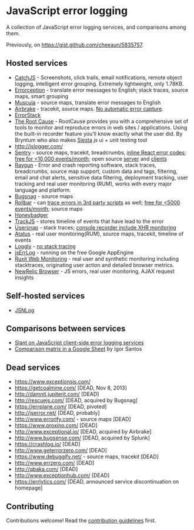 JavaScript error logging
========================

A collection of JavaScript error logging services, and comparisons among them.

Previously, on <https://gist.github.com/cheeaun/5835757>.

Hosted services
---

- [CatchJS](https://www.catchjs.com) - Screenshots, click trails, email notifications, remote object logging, intelligent error grouping. Extremely lightweight, only 1.78KB.
- [Errorception](http://errorception.com/) - translate error messages to English; stack traces, source maps, smart grouping
- [Muscula](http://www.muscula.com/) - source maps, translate error messages to English
- [Airbrake](https://www.airbrake.io/) - tracekit, source maps. [No automatic error capture](https://github.com/airbrake/airbrake-js/issues/82).
- [ErrorStack](http://www.errorstack.com/)
- [The Root Cause](https://therootcause.io/) - RootCause provides you with a comprehensive set of tools to monitor and reproduce errors in web sites / applications. Using the built-in recorder feature you’ll know exactly what the user did. By Bryntum who also makes [Siesta](https://www.bryntum.com/products/siesta/) js ui + unit testing tool
- http://jslogger.com/
- [Sentry](https://www.sentry.io/) - source maps, tracekit, breadcrumbs, [inline React error codes](https://blog.sentry.io/2016/08/10/react-minified-errors.html); [free for <10,000 events/month](https://sentry.io/pricing); open source [server](https://github.com/getsentry/sentry) and [clients](https://github.com/getsentry/raven-js)
- [Raygun](https://raygun.com/) - Error and crash reporting software, stack traces, breadcrumbs, source map support, custom data and tags, filtering, email and chat alerts, sensitive data filtering, deployment tracking, user tracking and real user monitoring (RUM), works with every major language and platform.
- [Bugsnag](https://bugsnag.com/) - source maps
- [Rollbar](https://rollbar.com/) - can [trace errors in 3rd party scripts](https://github.com/rollbar/rollbar.js/issues/108#issuecomment-121448333) as well; [free for <5000 events/month](https://rollbar.com/pricing/); source maps
- [Honeybadger](https://www.honeybadger.io/)
- [TrackJS](http://trackjs.com/) - stores timeline of events that have lead to the error
- [Usersnap](http://usersnap.com/) - stack traces; [console recorder include XHR monitoring](https://usersnap.com/features/console-recorder)
- [Atatus](https://www.atatus.com/) - real user monitoring(RUM), source maps, tracekit, timeline of events
- [Loggly](https://www.loggly.com/docs/javascript/) - [no stack tracing](https://github.com/loggly/loggly-jslogger/issues/24)
- [jsErrLog](http://jserrlog.appspot.com/) - running on the free Google AppEngine
- [Ruxit Web Monitoring](https://ruxit.com/web-monitoring/) - real user and synthetic monitoring including stacktraces, originating user action and detailed browser metrics.
- [NewRelic Browser](https://newrelic.com/products/browser-monitoring) - JS errors, real user monitoring, AJAX request insights

Self-hosted services
--------------------
- [JSNLog](http://jsnlog.com/)


Comparisons between services
----------------------------

* [Slant on JavaScript client-side error logging services](http://www.slant.co/topics/2615/~what-are-the-best-javascript-client-side-error-logging-services)
* [Comparison matrix in a Google Sheet](https://docs.google.com/spreadsheets/d/1IAurU073WiEr8hLeRu6rU_ilX-gaSOXfluXjUlTcQhc/edit#gid=0) by Igor Santos


Dead services
---

- https://www.exceptionsjs.com/
- https://getcoalmine.com/ [DEAD, Nov 8, 2013]
- http://damnit.jupiterit.com/ [DEAD]
- http://rescuejs.com/ [DEAD, acquired by Bugsnag]
- https://errplane.com/ [DEAD, pivoted]
- http://jserror.net/ [DEAD, probably]
- http://www.errorify.com/ - source maps [DEAD]
- https://www.proxino.com/ [DEAD]
- http://www.exceptional.io/ [DEAD, acquired by Airbrake]
- http://www.bugsense.com/ [DEAD, acquired by Splunk]
- https://crashlog.io/ [DEAD]
- http://www.geterrorzero.com/ [DEAD]
- https://www.debuggify.net/ - source maps, tracekit [DEAD]
- http://www.errzero.com/ [DEAD]
- http://qbaka.com/ [DEAD]
- http://www.exceptionhub.com/ [DEAD]
- https://errlytics.com/ [DEAD, announced service discontinuation on homepage]

Contributing
---

Contributions welcome! Read the [contribution guidelines](CONTRIBUTING.md) first.
